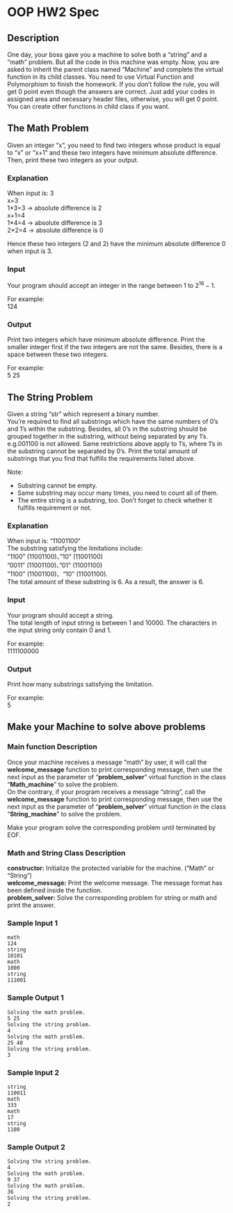 # OOP HW2 Spec
## Description
One day, your boss gave you a machine to solve both a “string” and a “math” problem. But all the code in this machine was empty. Now, you are asked to inherit the parent class named “Machine” and complete the virtual function in its child classes.
You need to use Virtual Function and Polymorphism to finish the homework. If you don’t follow the rule, you will get 0 point even though the answers are correct.
Just add your codes in assigned area and necessary header files, otherwise, you will get 0 point. You can create other functions in child class if you want.

## The Math Problem
Given an integer “x”, you need to find two integers whose product is equal to “x” or “x+1” and these two integers have minimum absolute difference. Then, print these two integers as your output.  

### Explanation
When input is: 3   
	x=3  
		1\*3=3 → absolute difference is 2    
	x+1=4     
		1\*4=4 → absolute difference is 3    
		2\*2=4 → absolute difference is 0     
      
Hence these two integers (2 and 2) have the minimum absolute difference 0 when input is 3.   

### Input
Your program should accept an integer in the range between $1$ to $2^{16}-1$.  

For example:   
124

### Output  
Print two integers which have minimum absolute difference. Print the smaller integer first if the two integers are not the same. Besides, there is a space between these two integers.  

For example:   
5 25   


## The String Problem    
Given a string “str” which represent a binary number.     
You’re required to find all substrings which have the same numbers of 0’s and 1’s within the substring. Besides, all 0’s in the substring should be grouped together in the substring, without being separated by any 1’s. e.g.001100 is not allowed. Same restrictions above apply to 1’s, where 1’s in the substring cannot be separated by 0’s. Print the total amount of substrings that you find that fulfills the requirements listed above.     

Note:   
* Substring cannot be empty.    
* Same substring may occur many times, you need to count all of them.   
* The entire string is a substring, too. Don’t forget to check whether it fulfills requirement or not.    

### Explanation   
When input is: “11001100“  
The substring satisfying the limitations include:     
“1100” (11001100)、”10” (11001100)   
”0011” (11001100)、”01” (11001100)   
”1100” (11001100)、“10” (11001100).     
The total amount of these substring is 6. As a result, the answer is 6.     

### Input
Your program should accept a string.    
The total length of input string is between 1 and 10000. The characters in the input string only contain 0 and 1.    
     
For example:    
1111100000    

### Output
Print how many substrings satisfying the limitation.    
     
For example:      
5     

## Make your Machine to solve above problems
### Main function Description
Once your machine receives a message “math” by user, it will call the **welcome_message** function to print corresponding message, then use the next input as the parameter of “**problem_solver**” virtual function in the class “**Math_machine**” to solve the problem.    
On the contrary, if your program receives a message “string”, call the **welcome_message** function to print corresponding message, then use the next input as the parameter of “**problem_solver**” virtual function in the class “**String_machine**” to solve the problem.     
     
Make your program solve the corresponding problem until terminated by EOF.    

### Math and String Class Description     
**constructor:** Initialize the protected variable for the machine. (“Math” or “String”)      
**welcome_message:** Print the welcome message. The message format has been defined inside the function.      
**problem_solver:** Solve the corresponding problem for string or math and print the answer.    

### Sample Input 1
```
math
124
string
10101
math
1000
string
111001
```
### Sample Output 1    
```
Solving the math problem. 
5 25
Solving the string problem. 
4
Solving the math problem. 
25 40
Solving the string problem. 
3
```

### Sample Input 2
```
string
110011
math
333
math
17
string
1100
```

### Sample Output 2 
```
Solving the string problem. 
4
Solving the math problem. 
9 37
Solving the math problem. 
36
Solving the string problem. 
2


